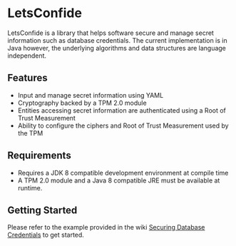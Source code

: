 # LetsConfide 
LetsConfide is a library that helps software secure and manage secret information such as database credentials. 
The current implementation is in Java however, the underlying algorithms and data structures are language independent.  

## Features
* Input and manage secret information using YAML 
* Cryptography backed by a TPM 2.0 module
* Entities accessing secret information are authenticated using a Root of Trust Measurement 
* Ability to configure the ciphers and Root of Trust Measurement used by the TPM 

## Requirements
* Requires a JDK 8 compatible development environment at compile time  
* A TPM 2.0 module and a Java 8 compatible JRE must be available at runtime. 

## Getting Started 
Please refer to the example provided in the wiki [Securing Database Credentials](../../wiki/Overview-of-Operation#example-securing-database-credentials) to get started. 
